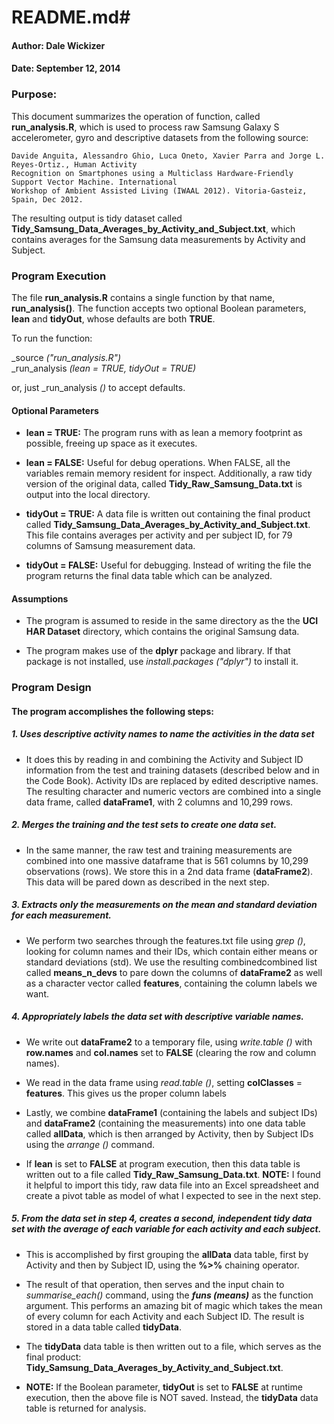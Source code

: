 # README.md#

#### Author: Dale Wickizer ###
#### Date: September 12, 2014 ###


### Purpose: ###

This document summarizes the operation of function, called **run\_analysis.R**, which is used to process raw Samsung Galaxy S accelerometer, gyro and descriptive datasets from the following source:

	Davide Anguita, Alessandro Ghio, Luca Oneto, Xavier Parra and Jorge L. Reyes-Ortiz., Human Activity 
	Recognition on Smartphones using a Multiclass Hardware-Friendly Support Vector Machine. International 
	Workshop of Ambient Assisted Living (IWAAL 2012). Vitoria-Gasteiz, Spain, Dec 2012.

The resulting output is tidy dataset called **Tidy\_Samsung\_Data\_Averages\_by\_Activity\_and\_Subject.txt**, which contains averages for the Samsung data measurements by Activity and Subject.


### Program Execution ###

The file **run\_analysis.R** contains a single function by that name, **run\_analysis()**. The function accepts two optional Boolean parameters, **lean** and **tidyOut**, whose defaults are both **TRUE**.

To run the function: 

_source _("run\_analysis.R")_  
_run\_analysis _(lean = TRUE, tidyOut = TRUE)_ 

or, just _run\_analysis _()_ to accept defaults.

#### Optional Parameters ####

* **lean = TRUE:** The program runs with as lean a memory footprint as possible, freeing up space as it executes.

* **lean = FALSE:** Useful for debug operations. When FALSE, all the variables remain memory resident for inspect. Additionally, a raw tidy version of the original data, called **Tidy\_Raw\_Samsung\_Data.txt** is output into the local directory.

* **tidyOut = TRUE:** A data file is written out containing the final product called **Tidy\_Samsung\_Data\_Averages\_by\_Activity\_and\_Subject.txt**. This file contains averages per activity and per subject ID, for 79 columns of Samsung measurement data.

* **tidyOut = FALSE:** Useful for debugging. Instead of writing the file the program returns the final data table which can be analyzed.

#### Assumptions ####

* The program is assumed to reside in the same directory as the the **UCI HAR Dataset** directory, which contains the original Samsung data.  

* The program makes use of the **dplyr** package and library. If that package is not installed, use _install.packages ("dplyr")_ to install it.


### Program Design ###

#### The program accomplishes the following steps: #####

##### 1. Uses descriptive activity names to name the activities in the data set #####

* It does this by reading in and combining the Activity and Subject ID information from the test and training datasets (described below and in the Code Book). Activity IDs are replaced by edited descriptive names. The resulting character and numeric vectors are combined into a single data frame, called **dataFrame1**, with 2 columns and 10,299 rows.

##### 2. Merges the training and the test sets to create one data set. #####

* In the same manner, the raw test and training measurements are combined into one massive dataframe that is 561 columns by 10,299 observations (rows). We store this in a 2nd data frame (**dataFrame2**). This data will be pared down as described in the next step. 

##### 3. Extracts only the measurements on the mean and standard deviation for each measurement. #####

* We perform two searches through the features.txt file using _grep ()_, looking for column names and their IDs, which contain either means or standard deviations (std). We use the resulting combinedcombined list called **means\_n\_devs** to pare down the columns of **dataFrame2** as well as a character vector called **features**, containing the column labels we want.

##### 4. Appropriately labels the data set with descriptive variable names. #####

* We write out **dataFrame2** to a temporary file, using _write.table ()_ with **row.names** and **col.names** set to **FALSE** (clearing the row and column names). 

* We read in the data frame using _read.table ()_, setting **colClasses** = **features**.  This gives us the proper column labels

* Lastly, we combine **dataFrame1** (containing the labels and subject IDs) and **dataFrame2** (containing the measurements) into one data table called **allData**, which is then arranged by Activity, then by Subject IDs using the _arrange ()_ command.

* If **lean** is set to **FALSE** at program execution, then this data table is written out to a file called **Tidy\_Raw\_Samsung_Data.txt**.  **NOTE:** I found it helpful to import this tidy, raw data file into an Excel spreadsheet and create a pivot table as model of what I expected to see in the next step. 

##### 5. From the data set in step 4, creates a second, independent tidy data set with the average of each variable for each activity and each subject. #####

* This is accomplished by first grouping the **allData** data table, first by Activity and then by Subject ID, using the **%>%** chaining operator.

* The result of that operation, then serves and the input chain to _summarise_each()_ command, using the **_funs (means)_** as the function argument. This performs an amazing bit of magic which takes the mean of every column for each Activity and each Subject ID.  The result is stored in a data table called **tidyData**. 

* The **tidyData** data table is then written out to a file, which serves as the final product: **Tidy\_Samsung\_Data\_Averages\_by\_Activity\_and\_Subject.txt**.

* **NOTE:** If the Boolean parameter, **tidyOut** is set to **FALSE** at runtime execution, then the above file is NOT saved. Instead, the **tidyData** data table is returned for analysis.




